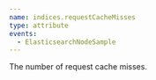 ```yaml
---
name: indices.requestCacheMisses
type: attribute
events:
  - ElasticsearchNodeSample
---
```


The number of request cache misses.